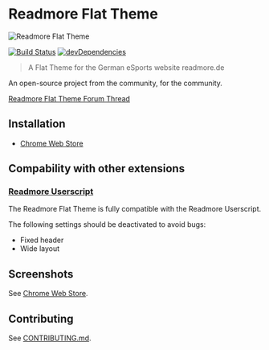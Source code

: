 # Readmore Flat Theme
![Readmore Flat Theme](http://i.imgur.com/QFimj0c.png)

[![Build Status](https://travis-ci.org/timche/readmore-flat-theme.svg?branch=master)](https://travis-ci.org/timche/readmore-flat-theme)
[![devDependencies](https://david-dm.org/timche/readmore-flat-theme/dev-status.svg)](https://david-dm.org/timche/readmore-flat-theme#info=devDependencies)

> A Flat Theme for the German eSports website readmore.de

An open-source project from the community, for the community.

[Readmore Flat Theme Forum Thread](http://www.readmore.de/forums/91-technik/60-software/139913-readmore-flat-theme-v0-0-3-chrome-only)

## Installation
* [Chrome Web Store](https://chrome.google.com/webstore/detail/readmore-flat-theme/ocmchkcmbgeceokandifjnbadnajeljk)

## Compability with other extensions
### [Readmore Userscript](https://github.com/thextor/readmore-userscript)
The Readmore Flat Theme is fully compatible with the Readmore Userscript.

The following settings should be deactivated to avoid bugs:
* Fixed header
* Wide layout

## Screenshots
See [Chrome Web Store](https://chrome.google.com/webstore/detail/readmore-flat-theme/ocmchkcmbgeceokandifjnbadnajeljk).

## Contributing
See [CONTRIBUTING.md](https://github.com/timche/readmore-flat-theme/blob/master/CONTRIBUTING.md).
